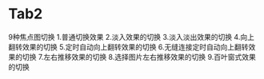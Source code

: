 
# Tab2
9种焦点图切换
1.普通切换效果
2.淡入效果的切换
3.淡入淡出效果的切换
4.向上翻转效果的切换
5.定时自动向上翻转效果的切换
6.无缝连接定时自动向上翻转效果的切换
7.左右推移效果的切换
8.选择图片左右推移效果的切换
9.百叶窗式效果的切换

